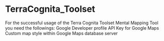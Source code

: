 # TerraCognita_Toolset

For the successful usage of the Terra Cognita Toolset Mental Mapping Tool you need the followings:
  Google Developer profile 
  API Key for Google Maps
  Custom map style within Google Maps
  database server


